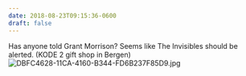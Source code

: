 ```yaml
---
date: 2018-08-23T09:15:36-0600
draft: false
---
```




Has anyone told Grant Morrison? Seems like The Invisibles should be alerted. (KODE 2 gift shop in Bergen) ![DBFC4628-11CA-4160-B344-FD6B237F85D9.jpg](http://ianwhitney.micro.blog/uploads/2018/fd2a7b727c.jpg)



